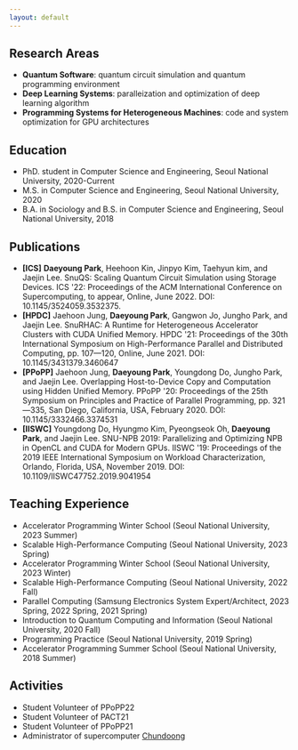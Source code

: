 ```yaml
---
layout: default
---
```


## Research Areas
* **Quantum Software**: quantum circuit simulation and quantum programming environment
* **Deep Learning Systems**: paralleization and optimization of deep learning algorithm
* **Programming Systems for Heterogeneous Machines**: code and system optimization for GPU architectures

## Education
* PhD. student in Computer Science and Engineering, Seoul National University, 2020-Current
* M.S. in Computer Science and Engineering, Seoul National University, 2020
* B.A. in Sociology and B.S. in Computer Science and Engineering, Seoul National University, 2018

## Publications
- **[ICS]** **Daeyoung Park**, Heehoon Kin, Jinpyo Kim, Taehyun kim, and Jaejin Lee. SnuQS: Scaling Quantum Circuit Simulation using Storage Devices. ICS '22: Proceedings of the ACM International Conference on Supercomputing, to appear, Online, June 2022. DOI: 10.1145/3524059.3532375.
- **[HPDC]** Jaehoon Jung, **Daeyoung Park**, Gangwon Jo, Jungho Park, and Jaejin Lee. SnuRHAC: A Runtime for Heterogeneous Accelerator Clusters with CUDA Unified Memory. HPDC '21: Proceedings of the 30th International Symposium on High-Performance Parallel and Distributed Computing, pp. 107—120, Online, June 2021. DOI: 10.1145/3431379.3460647
- **[PPoPP]** Jaehoon Jung, **Daeyoung Park**, Youngdong Do, Jungho Park, and Jaejin Lee. Overlapping Host-to-Device Copy and Computation using Hidden Unified Memory. PPoPP '20: Proceedings of the 25th Symposium on Principles and Practice of Parallel Programming, pp. 321—335, San Diego, California, USA, February 2020. DOI: 10.1145/3332466.3374531
- **[IISWC]** Youngdong Do, Hyungmo Kim, Pyeongseok Oh, **Daeyoung Park**, and Jaejin Lee. SNU-NPB 2019: Parallelizing and Optimizing NPB in OpenCL and CUDA for Modern GPUs. IISWC '19: Proceedings of the 2019 IEEE International Symposium on Workload Characterization, Orlando, Florida, USA, November 2019. DOI: 10.1109/IISWC47752.2019.9041954

## Teaching Experience
* Accelerator Programming Winter School (Seoul National University, 2023 Summer)
* Scalable High-Performance Computing (Seoul National University, 2023 Spring)
* Accelerator Programming Winter School (Seoul National University, 2023 Winter)
* Scalable High-Performance Computing (Seoul National University, 2022 Fall)
* Parallel Computing (Samsung Electronics System Expert/Architect, 2023 Spring, 2022 Spring, 2021 Spring)
* Introduction to Quantum Computing and Information (Seoul National University, 2020 Fall)
* Programming Practice (Seoul National University, 2019 Spring)
* Accelerator Programming Summer School (Seoul National University, 2018 Summer)

## Activities
- Student Volunteer of PPoPP22
- Student Volunteer of PACT21
- Student Volunteer of PPoPP21
- Administrator of supercomputer [Chundoong](http://chundoong.snu.ac.kr/)
